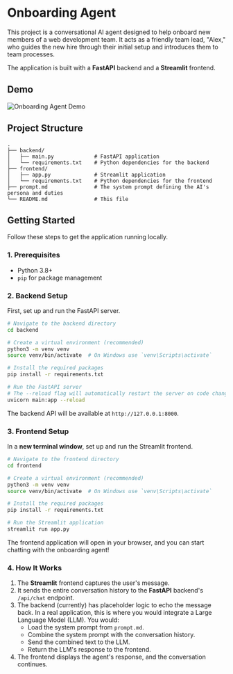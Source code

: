 # Onboarding Agent

This project is a conversational AI agent designed to help onboard new members of a web development team. It acts as a friendly team lead, "Alex," who guides the new hire through their initial setup and introduces them to team processes.

The application is built with a **FastAPI** backend and a **Streamlit** frontend.

## Demo

![Onboarding Agent Demo](onboarding-agent.gif)

## Project Structure

```
.
├── backend/
│   ├── main.py             # FastAPI application
│   └── requirements.txt    # Python dependencies for the backend
├── frontend/
│   ├── app.py              # Streamlit application
│   └── requirements.txt    # Python dependencies for the frontend
├── prompt.md               # The system prompt defining the AI's persona and duties
└── README.md               # This file
```

## Getting Started

Follow these steps to get the application running locally.

### 1. Prerequisites

*   Python 3.8+
*   `pip` for package management

### 2. Backend Setup

First, set up and run the FastAPI server.

```bash
# Navigate to the backend directory
cd backend

# Create a virtual environment (recommended)
python3 -m venv venv
source venv/bin/activate  # On Windows use `venv\Scripts\activate`

# Install the required packages
pip install -r requirements.txt

# Run the FastAPI server
# The --reload flag will automatically restart the server on code changes.
uvicorn main:app --reload
```

The backend API will be available at `http://127.0.0.1:8000`.

### 3. Frontend Setup

In a **new terminal window**, set up and run the Streamlit frontend.

```bash
# Navigate to the frontend directory
cd frontend

# Create a virtual environment (recommended)
python3 -m venv venv
source venv/bin/activate  # On Windows use `venv\Scripts\activate`

# Install the required packages
pip install -r requirements.txt

# Run the Streamlit application
streamlit run app.py
```

The frontend application will open in your browser, and you can start chatting with the onboarding agent!

### 4. How It Works

1.  The **Streamlit** frontend captures the user's message.
2.  It sends the entire conversation history to the **FastAPI** backend's `/api/chat` endpoint.
3.  The backend (currently) has placeholder logic to echo the message back. In a real application, this is where you would integrate a Large Language Model (LLM). You would:
    *   Load the system prompt from `prompt.md`.
    *   Combine the system prompt with the conversation history.
    *   Send the combined text to the LLM.
    *   Return the LLM's response to the frontend.
4.  The frontend displays the agent's response, and the conversation continues. 